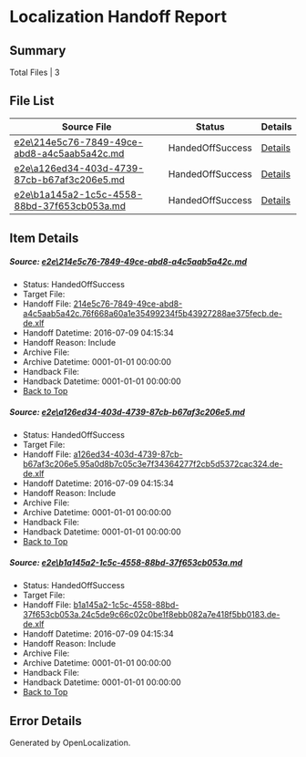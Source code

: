 # <a name='report-top'></a> Localization Handoff Report

## Summary
 Total Files | 3

## File List
 Source File | Status | Details 
 ----------- | ------ | ------- 
 [e2e\214e5c76-7849-49ce-abd8-a4c5aab5a42c.md](https://github.com/OpenLocalizationTestOrg/oltest/blob/6c40e399b7d46e0b5f66dc3bd0d2e354ab64c28f/e2e/214e5c76-7849-49ce-abd8-a4c5aab5a42c.md) | HandedOffSuccess | [Details](#0c09035ec826964079149f606eb5408ca7d1c6a22)
 [e2e\a126ed34-403d-4739-87cb-b67af3c206e5.md](https://github.com/OpenLocalizationTestOrg/oltest/blob/70fe3fbe8282e877aeef9fc7a53d1d28a5712474/e2e/a126ed34-403d-4739-87cb-b67af3c206e5.md) | HandedOffSuccess | [Details](#6ad5e0b72817ee57a3b55f7c29efb5809c4dbe113)
 [e2e\b1a145a2-1c5c-4558-88bd-37f653cb053a.md](https://github.com/OpenLocalizationTestOrg/oltest/blob/6c40e399b7d46e0b5f66dc3bd0d2e354ab64c28f/e2e/b1a145a2-1c5c-4558-88bd-37f653cb053a.md) | HandedOffSuccess | [Details](#9eeb9a060923f2533f541ec2741e487358afe3594)

## Item Details
##### <a name='0c09035ec826964079149f606eb5408ca7d1c6a22'></a> Source: [e2e\214e5c76-7849-49ce-abd8-a4c5aab5a42c.md](https://github.com/OpenLocalizationTestOrg/oltest/blob/6c40e399b7d46e0b5f66dc3bd0d2e354ab64c28f/e2e/214e5c76-7849-49ce-abd8-a4c5aab5a42c.md)
* Status: HandedOffSuccess
* Target File: 
* Handoff File: [214e5c76-7849-49ce-abd8-a4c5aab5a42c.76f668a60a1e35499234f5b43927288ae375fecb.de-de.xlf](https://github.com/OpenLocalizationTestOrg/olhandoff-e2e/blob/2477e878af893af2062f847ddf1d3802b7ee0648/ol-handoff/OpenLocalizationTestOrg/oltest-dede-fly/ci/ht/214e5c76-7849-49ce-abd8-a4c5aab5a42c.76f668a60a1e35499234f5b43927288ae375fecb.de-de.xlf)
* Handoff Datetime: 2016-07-09 04:15:34
* Handoff Reason: Include
* Archive File: 
* Archive Datetime: 0001-01-01 00:00:00
* Handback File: 
* Handback Datetime: 0001-01-01 00:00:00
* [Back to Top](#report-top)

##### <a name='6ad5e0b72817ee57a3b55f7c29efb5809c4dbe113'></a> Source: [e2e\a126ed34-403d-4739-87cb-b67af3c206e5.md](https://github.com/OpenLocalizationTestOrg/oltest/blob/70fe3fbe8282e877aeef9fc7a53d1d28a5712474/e2e/a126ed34-403d-4739-87cb-b67af3c206e5.md)
* Status: HandedOffSuccess
* Target File: 
* Handoff File: [a126ed34-403d-4739-87cb-b67af3c206e5.95a0d8b7c05c3e7f34364277f2cb5d5372cac324.de-de.xlf](https://github.com/OpenLocalizationTestOrg/olhandoff-e2e/blob/2477e878af893af2062f847ddf1d3802b7ee0648/ol-handoff/OpenLocalizationTestOrg/oltest-dede-fly/ci/ht/a126ed34-403d-4739-87cb-b67af3c206e5.95a0d8b7c05c3e7f34364277f2cb5d5372cac324.de-de.xlf)
* Handoff Datetime: 2016-07-09 04:15:34
* Handoff Reason: Include
* Archive File: 
* Archive Datetime: 0001-01-01 00:00:00
* Handback File: 
* Handback Datetime: 0001-01-01 00:00:00
* [Back to Top](#report-top)

##### <a name='9eeb9a060923f2533f541ec2741e487358afe3594'></a> Source: [e2e\b1a145a2-1c5c-4558-88bd-37f653cb053a.md](https://github.com/OpenLocalizationTestOrg/oltest/blob/6c40e399b7d46e0b5f66dc3bd0d2e354ab64c28f/e2e/b1a145a2-1c5c-4558-88bd-37f653cb053a.md)
* Status: HandedOffSuccess
* Target File: 
* Handoff File: [b1a145a2-1c5c-4558-88bd-37f653cb053a.24c5de9c66c02c0be1f8ebb082a7e418f5bb0183.de-de.xlf](https://github.com/OpenLocalizationTestOrg/olhandoff-e2e/blob/2477e878af893af2062f847ddf1d3802b7ee0648/ol-handoff/OpenLocalizationTestOrg/oltest-dede-fly/ci/ht/b1a145a2-1c5c-4558-88bd-37f653cb053a.24c5de9c66c02c0be1f8ebb082a7e418f5bb0183.de-de.xlf)
* Handoff Datetime: 2016-07-09 04:15:34
* Handoff Reason: Include
* Archive File: 
* Archive Datetime: 0001-01-01 00:00:00
* Handback File: 
* Handback Datetime: 0001-01-01 00:00:00
* [Back to Top](#report-top)


## Error Details

Generated by OpenLocalization.
